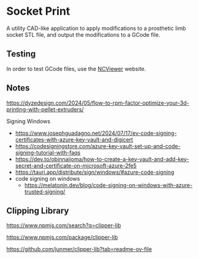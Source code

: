 # Socket Print

A utility CAD-like application to apply modifications to a prosthetic limb socket STL file, and output the modifications to a GCode file.

## Testing

In order to test GCode files, use the [NCViewer](https://ncviewer.com/) website.

## Notes

https://dyzedesign.com/2024/05/flow-to-rpm-factor-optimize-your-3d-printing-with-pellet-extruders/

Signing Windows
- https://www.josephguadagno.net/2024/07/17/ev-code-signing-certificates-with-azure-key-vault-and-digicert
- https://codesigningstore.com/azure-key-vault-set-up-and-code-signing-tutorial-with-faqs
- https://dev.to/obinnaijoma/how-to-create-a-key-vault-and-add-key-secret-and-certificate-on-microsoft-azure-2fe5
- https://tauri.app/distribute/sign/windows/#azure-code-signing
- code signing on windows
  - https://melatonin.dev/blog/code-signing-on-windows-with-azure-trusted-signing/

## Clipping Library

https://www.npmjs.com/search?q=clipper-lib

https://www.npmjs.com/package/clipper-lib

https://github.com/junmer/clipper-lib?tab=readme-ov-file

